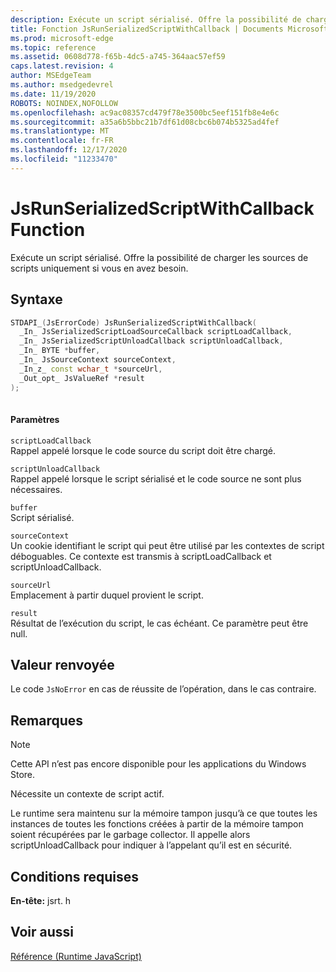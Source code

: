 ```yaml
---
description: Exécute un script sérialisé. Offre la possibilité de charger les sources de scripts uniquement si vous en avez besoin.
title: Fonction JsRunSerializedScriptWithCallback | Documents Microsoft
ms.prod: microsoft-edge
ms.topic: reference
ms.assetid: 0608d778-f65b-4dc5-a745-364aac57ef59
caps.latest.revision: 4
author: MSEdgeTeam
ms.author: msedgedevrel
ms.date: 11/19/2020
ROBOTS: NOINDEX,NOFOLLOW
ms.openlocfilehash: ac9ac08357cd479f78e3500bc5eef151fb8e4e6c
ms.sourcegitcommit: a35a6b5bbc21b7df61d08cbc6b074b5325ad4fef
ms.translationtype: MT
ms.contentlocale: fr-FR
ms.lasthandoff: 12/17/2020
ms.locfileid: "11233470"
---
```

# JsRunSerializedScriptWithCallback Function

Exécute un script sérialisé. Offre la possibilité de charger les sources de scripts uniquement si vous en avez besoin.  
  
## Syntaxe  
  
```cpp  
STDAPI_(JsErrorCode) JsRunSerializedScriptWithCallback(  
  _In_ JsSerializedScriptLoadSourceCallback scriptLoadCallback,  
  _In_ JsSerializedScriptUnloadCallback scriptUnloadCallback,  
  _In_ BYTE *buffer,  
  _In_ JsSourceContext sourceContext,  
  _In_z_ const wchar_t *sourceUrl,  
  _Out_opt_ JsValueRef *result  
);  
  
```  
  
#### Paramètres  
 `scriptLoadCallback`  
 Rappel appelé lorsque le code source du script doit être chargé.  
  
 `scriptUnloadCallback`  
 Rappel appelé lorsque le script sérialisé et le code source ne sont plus nécessaires.  
  
 `buffer`  
 Script sérialisé.  
  
 `sourceContext`  
 Un cookie identifiant le script qui peut être utilisé par les contextes de script déboguables.     Ce contexte est transmis à scriptLoadCallback et scriptUnloadCallback.  
  
 `sourceUrl`  
 Emplacement à partir duquel provient le script.  
  
 `result`  
 Résultat de l’exécution du script, le cas échéant. Ce paramètre peut être null.  
  
## Valeur renvoyée  
 Le code `JsNoError` en cas de réussite de l’opération, dans le cas contraire.  
  
## Remarques  
  
> [!NOTE]
>  Cette API n’est pas encore disponible pour les applications du Windows Store.  
  
 Nécessite un contexte de script actif.  
  
 Le runtime sera maintenu sur la mémoire tampon jusqu’à ce que toutes les instances de toutes les fonctions créées à partir de la mémoire tampon soient récupérées par le garbage collector.  Il appelle alors scriptUnloadCallback pour indiquer à l’appelant qu’il est en sécurité.  
  
## Conditions requises  
 **En-tête:** jsrt. h  
  
## Voir aussi  
 [Référence (Runtime JavaScript)](../chakra-hosting/reference-javascript-runtime.md)
